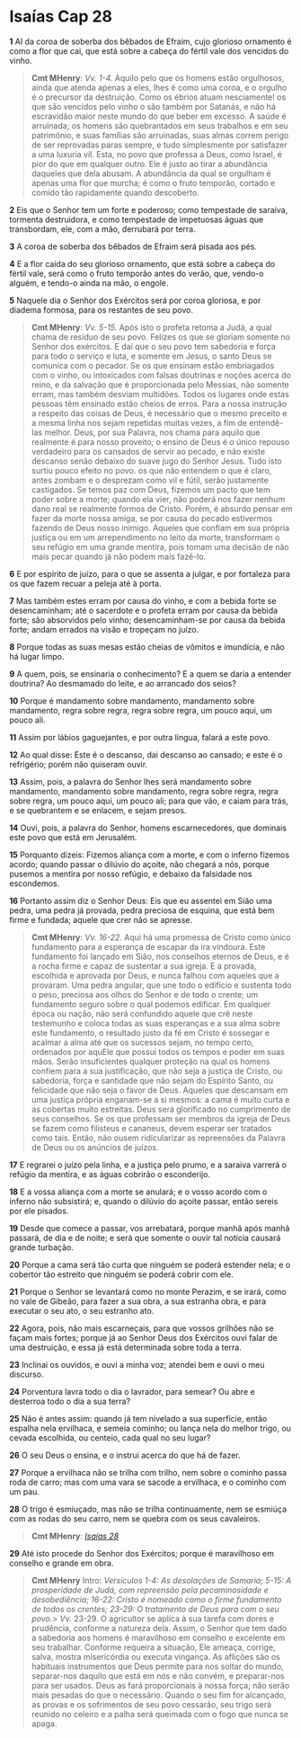 # Isaías Cap 28

**1** 	AI da coroa de soberba dos bêbados de Efraim, cujo glorioso ornamento é como a flor que cai, que está sobre a cabeça do fértil vale dos vencidos do vinho.

> **Cmt MHenry**: *Vv. 1-4.* Aquilo pelo que os homens estão orgulhosos, ainda que atenda apenas a eles, lhes é como uma coroa, e o orgulho é o precursor da destruição. Como os ébrios atuam nesciamente! os que são vencidos pelo vinho o são também por Satanás, e não há escravidão maior neste mundo do que beber em excesso. A saúde é arruinada; os homens são quebrantados em seus trabalhos e em seu patrimônio, e suas famílias são arruinadas, suas almas correm perigo de ser reprovadas paras sempre, e tudo simplesmente por satisfazer a uma luxuria vil. Esta, no povo que professa a Deus, como Israel, é pior do que em qualquer outro. Ele é justo ao tirar a abundância daqueles que dela abusam. A abundância da qual se orgulham é apenas uma flor que murcha; é como o fruto temporão, cortado e comido tão rapidamente quando descoberto.

**2** 	Eis que o Senhor tem um forte e poderoso; como tempestade de saraiva, tormenta destruidora, e como tempestade de impetuosas águas que transbordam, ele, com a mão, derrubará por terra.

**3** 	A coroa de soberba dos bêbados de Efraim será pisada aos pés.

**4** 	E a flor caída do seu glorioso ornamento, que está sobre a cabeça do fértil vale, será como o fruto temporão antes do verão, que, vendo-o alguém, e tendo-o ainda na mão, o engole.

**5** 	Naquele dia o Senhor dos Exércitos será por coroa gloriosa, e por diadema formosa, para os restantes de seu povo.

> **Cmt MHenry**: *Vv. 5-15.* Após isto o profeta retoma a Judá, a qual chama de resíduo de seu povo. Felizes os que se gloriam somente no Senhor dos exércitos. E daí que o seu povo tem sabedoria e força para todo o serviço e luta, e somente em Jesus, o santo Deus se comunica com o pecador. Se os que ensinam estão embriagados com o vinho, ou intoxicados com falsas doutrinas e noções acerca do reino, e da salvação que é proporcionada pelo Messias, não somente erram, mas também desviam multidões. Todos os lugares onde estas pessoas têm ensinado estão cheios de erros. Para a nossa instrução a respeito das coisas de Deus, é necessário que o mesmo preceito e a mesma linha nos sejam repetidas muitas vezes, a fim de entendê-las melhor. Deus, por sua Palavra, nos chama para aquilo que realmente é para nosso proveito; o ensino de Deus é o único repouso verdadeiro para os cansados de servir ao pecado, e não existe descanso senão debaixo do suave jugo do Senhor Jesus. Tudo isto surtiu pouco efeito no povo. os que não entendem o que é claro, antes zombam e o desprezam como vil e fútil, serão justamente castigados. Se temos paz com Deus, fizemos um pacto que tem poder sobre a morte; quando ela vier, não poderá nos fazer nenhum dano real se realmente formos de Cristo. Porém, é absurdo pensar em fazer da morte nossa amiga, se por causa do pecado estivermos fazendo de Deus nosso inimigo. Aqueles que confiam em sua própria justiça ou em um arrependimento no leito da morte, transformam o seu refúgio em uma grande mentira, pois tomam uma decisão de não mais pecar quando já não podem mais fazê-lo.

**6** 	E por espírito de juízo, para o que se assenta a julgar, e por fortaleza para os que fazem recuar a peleja até à porta.

**7** 	Mas também estes erram por causa do vinho, e com a bebida forte se desencaminham; até o sacerdote e o profeta erram por causa da bebida forte; são absorvidos pelo vinho; desencaminham-se por causa da bebida forte; andam errados na visão e tropeçam no juízo.

**8** 	Porque todas as suas mesas estão cheias de vômitos e imundícia, e não há lugar limpo.

**9** 	A quem, pois, se ensinaria o conhecimento? E a quem se daria a entender doutrina? Ao desmamado do leite, e ao arrancado dos seios?

**10** 	Porque é mandamento sobre mandamento, mandamento sobre mandamento, regra sobre regra, regra sobre regra, um pouco aqui, um pouco ali.

**11** 	Assim por lábios gaguejantes, e por outra língua, falará a este povo.

**12** 	Ao qual disse: Este é o descanso, dai descanso ao cansado; e este é o refrigério; porém não quiseram ouvir.

**13** 	Assim, pois, a palavra do Senhor lhes será mandamento sobre mandamento, mandamento sobre mandamento, regra sobre regra, regra sobre regra, um pouco aqui, um pouco ali; para que vão, e caiam para trás, e se quebrantem e se enlacem, e sejam presos.

**14** 	Ouvi, pois, a palavra do Senhor, homens escarnecedores, que dominais este povo que está em Jerusalém.

**15** 	Porquanto dizeis: Fizemos aliança com a morte, e com o inferno fizemos acordo; quando passar o dilúvio do açoite, não chegará a nós, porque pusemos a mentira por nosso refúgio, e debaixo da falsidade nos escondemos.

**16** 	Portanto assim diz o Senhor Deus: Eis que eu assentei em Sião uma pedra, uma pedra já provada, pedra preciosa de esquina, que está bem firme e fundada; aquele que crer não se apresse.

> **Cmt MHenry**: *Vv. 16-22.* Aqui há uma promessa de Cristo como único fundamento para a esperança de escapar da ira vindoura. Este fundamento foi lançado em Sião, nos conselhos eternos de Deus, e é a rocha firme e capaz de sustentar a sua igreja. E a provada, escolhida e aprovada por Deus, e nunca falhou com aqueles que a provaram. Uma pedra angular, que une todo o edifício e sustenta todo o peso, preciosa aos olhos do Senhor e de todo o crente; um fundamento seguro sobre o qual podemos edificar. Em qualquer época ou nação, não será confundido aquele que crê neste testemunho e coloca todas as suas esperanças e a sua alma sobre este fundamento, o resultado justo da fé em Cristo é sossegar e acalmar a alma até que os sucessos sejam, no tempo certo, ordenados por aquEle que possui todos os tempos e poder em suas mãos. Serão insuficientes qualquer proteção na qual os homens confiem para a sua justificação, que não seja a justiça de Cristo, ou sabedoria, força e santidade que não sejam do Espírito Santo, ou felicidade que não seja o favor de Deus. Aqueles que descansam em uma justiça própria enganam-se a si mesmos: a cama é muito curta e as cobertas muito estreitas. Deus será glorificado no cumprimento de seus conselhos. Se os que professam ser membros da igreja de Deus se fazem como filisteus e cananeus, devem esperar ser tratados como tais. Então, não ousem ridicularizar as repreensões da Palavra de Deus ou os anúncios de juízos.

**17** 	E regrarei o juízo pela linha, e a justiça pelo prumo, e a saraiva varrerá o refúgio da mentira, e as águas cobrirão o esconderijo.

**18** 	E a vossa aliança com a morte se anulará; e o vosso acordo com o inferno não subsistirá; e, quando o dilúvio do açoite passar, então sereis por ele pisados.

**19** 	Desde que comece a passar, vos arrebatará, porque manhã após manhã passará, de dia e de noite; e será que somente o ouvir tal notícia causará grande turbação.

**20** 	Porque a cama será tão curta que ninguém se poderá estender nela; e o cobertor tão estreito que ninguém se poderá cobrir com ele.

**21** 	Porque o Senhor se levantará como no monte Perazim, e se irará, como no vale de Gibeão, para fazer a sua obra, a sua estranha obra, e para executar o seu ato, o seu estranho ato.

**22** 	Agora, pois, não mais escarneçais, para que vossos grilhões não se façam mais fortes; porque já ao Senhor Deus dos Exércitos ouvi falar de uma destruição, e essa já está determinada sobre toda a terra.

**23** 	Inclinai os ouvidos, e ouvi a minha voz; atendei bem e ouvi o meu discurso.

**24** 	Porventura lavra todo o dia o lavrador, para semear? Ou abre e desterroa todo o dia a sua terra?

**25** 	Não é antes assim: quando já tem nivelado a sua superfície, então espalha nela ervilhaca, e semeia cominho; ou lança nela do melhor trigo, ou cevada escolhida, ou centeio, cada qual no seu lugar?

**26** 	O seu Deus o ensina, e o instrui acerca do que há de fazer.

**27** 	Porque a ervilhaca não se trilha com trilho, nem sobre o cominho passa roda de carro; mas com uma vara se sacode a ervilhaca, e o cominho com um pau.

**28** 	O trigo é esmiuçado, mas não se trilha continuamente, nem se esmiúça com as rodas do seu carro, nem se quebra com os seus cavaleiros.

> **Cmt MHenry**: *[Isaías 28](../23A-Is/28.md#0)*

**29** 	Até isto procede do Senhor dos Exércitos; porque é maravilhoso em conselho e grande em obra.


> **Cmt MHenry** Intro: *Versículos 1-4: As desolações de Samaria; 5-15: A prosperidade de Judá, com repreensão pela pecaminosidade e desobediência; 16-22: Cristo é nomeado como o firme fundamento de todos os crentes; 23-29: O tratamento de Deus para com o seu povo.*> *Vv.* 23-29. O agricultor se aplica à sua tarefa com dores e prudência, conforme a natureza dela. Assim, o Senhor que tem dado a sabedoria aos homens é maravilhoso em conselho e excelente em seu trabalhar. Conforme requeira a situação, Ele ameaça, corrige, salva, mostra misericórdia ou executa vingança. As aflições são os habituais instrumentos que Deus permite para nos soltar do mundo, separar-nos daquilo que está em nós e não convém, e preparar-nos para ser usados. Deus as fará proporcionais à nossa força; não serão mais pesadas do que o necessário. Quando o seu fim for alcançado, as provas e os sofrimentos de seu povo cessarão, seu trigo será reunido no celeiro e a palha será queimada com o fogo que nunca se apaga.